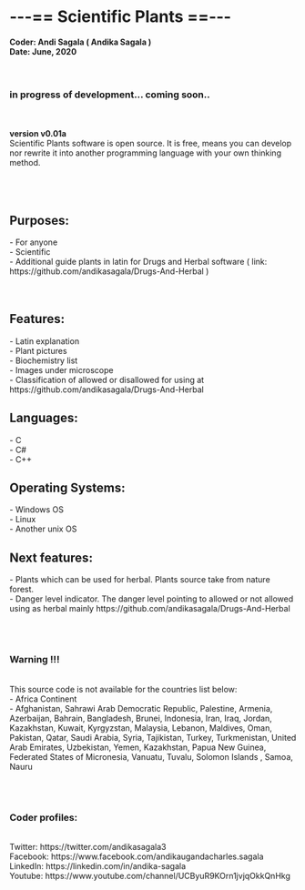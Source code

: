 <h1>---== Scientific Plants ==---</h1>
<b>Coder: Andi Sagala ( Andika Sagala )</b><br>
<b>Date: June, 2020</b><br>
<br><br>

<h3>in progress of development... coming soon..</h3>

<br><br>
<b>version v0.01a </b><br>
Scientific Plants software is open source. It is free, means you can develop nor rewrite it into another programming language with your own thinking method. <br>
<br><br><br>

<h2>Purposes:</h3>
- For anyone <br>
- Scientific <br>
- Additional guide plants in latin for Drugs and Herbal software ( link: https://github.com/andikasagala/Drugs-And-Herbal )<br>
<br><br>
<h2>Features:</h2>
- Latin explanation <br>
- Plant pictures <br>
- Biochemistry list <br>
- Images under microscope <br>
- Classification of allowed or disallowed for using at https://github.com/andikasagala/Drugs-And-Herbal

<h2>Languages:</h2>
- C <br>
- C# <br>
- C++ <br>

<h2>Operating Systems:</h2>
- Windows OS<br>
- Linux<br>
- Another unix OS<br>

<h2>Next features:</h2>
- Plants which can be used for herbal. Plants source take from  nature forest. <br>
- Danger level indicator. The danger level pointing to allowed or not allowed using as herbal mainly  https://github.com/andikasagala/Drugs-And-Herbal <br>

<br><br>

<h3>Warning !!!</h3>
<br>
This source code is not available for the countries list below:<br>
- Africa Continent<br>
- Afghanistan, Sahrawi Arab Democratic Republic, Palestine, Armenia, Azerbaijan, Bahrain, Bangladesh, Brunei, Indonesia, Iran, Iraq, Jordan, Kazakhstan, Kuwait, Kyrgyzstan, Malaysia, Lebanon, Maldives, Oman, Pakistan, Qatar, Saudi Arabia, Syria, Tajikistan, Turkey, Turkmenistan, United Arab Emirates, Uzbekistan, Yemen, Kazakhstan, Papua New Guinea, Federated States of Micronesia, Vanuatu, Tuvalu, Solomon Islands
, Samoa, Nauru 	

<br><br>



<h3>Coder profiles:</h3> <br>
Twitter: https://twitter.com/andikasagala3 <br>
Facebook: https://www.facebook.com/andikaugandacharles.sagala <br>
LinkedIn: https://linkedin.com/in/andika-sagala <br>
Youtube: https://www.youtube.com/channel/UCByuR9KOrn1jvjqOkkQnHkg <br>


